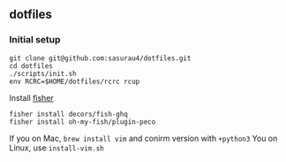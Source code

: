 ## dotfiles

### Initial setup

```
git clone git@github.com:sasurau4/dotfiles.git
cd dotfiles
./scripts/init.sh
env RCRC=$HOME/dotfiles/rcrc rcup
```

Install [fisher](https://github.com/jorgebucaran/fisher)

```
fisher install decors/fish-ghq
fisher install oh-my-fish/plugin-peco
```

If you on Mac, `brew install vim` and conirm version with `+python3`
You on Linux, use `install-vim.sh`
